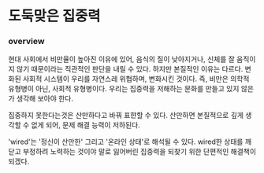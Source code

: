 # 도둑맞은 집중력

### overview

현대 사회에서 비만율이 높아진 이유에 있어, 음식의 질이 낮아지거나, 신체를 잘 움직이지 않기 때문이라는 직관적인 판단을 내릴 수 있다. 하지만 본질적인 이유는 다르다. 변화된 사회적 시스템이 우리를 자연스레 위협하며, 변화시킨 것이다. 즉, 비만은 의학적 유형병이 아닌, 사회적 유형병이다. 우리는 집중력을 저해하는 문화를 만들고 있지 않은가 생각해 보아야 한다.

집중하지 못한다는것은 산만하다고 바꿔 표햔할 수 있다. 산만하면 본질적으로 깊게 생각할 수 없게 되어, 문제 해결 능력이 저하된다.

'wired'는 '정신이 산만한' 그리고 '온라인 상태'로 해석될 수 있다. wired한 상태를 깨닫고 부정하려 노력하는 것이야 말로 잃어버린 집중력을 되찾기 위한 단편적인 해결책이 되겠다. 
